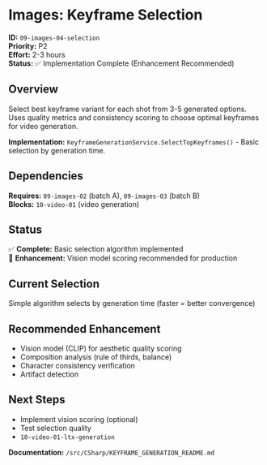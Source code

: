 # Images: Keyframe Selection

**ID:** `09-images-04-selection`  
**Priority:** P2  
**Effort:** 2-3 hours  
**Status:** ✅ Implementation Complete (Enhancement Recommended)

## Overview

Select best keyframe variant for each shot from 3-5 generated options. Uses quality metrics and consistency scoring to choose optimal keyframes for video generation.

**Implementation:** `KeyframeGenerationService.SelectTopKeyframes()` - Basic selection by generation time.

## Dependencies

**Requires:** `09-images-02` (batch A), `09-images-03` (batch B)  
**Blocks:** `10-video-01` (video generation)

## Status

✅ **Complete:** Basic selection algorithm implemented  
🔧 **Enhancement:** Vision model scoring recommended for production

## Current Selection

Simple algorithm selects by generation time (faster = better convergence)

## Recommended Enhancement

- Vision model (CLIP) for aesthetic quality scoring
- Composition analysis (rule of thirds, balance)
- Character consistency verification
- Artifact detection

## Next Steps

- Implement vision scoring (optional)
- Test selection quality
- `10-video-01-ltx-generation`

**Documentation:** `/src/CSharp/KEYFRAME_GENERATION_README.md`
